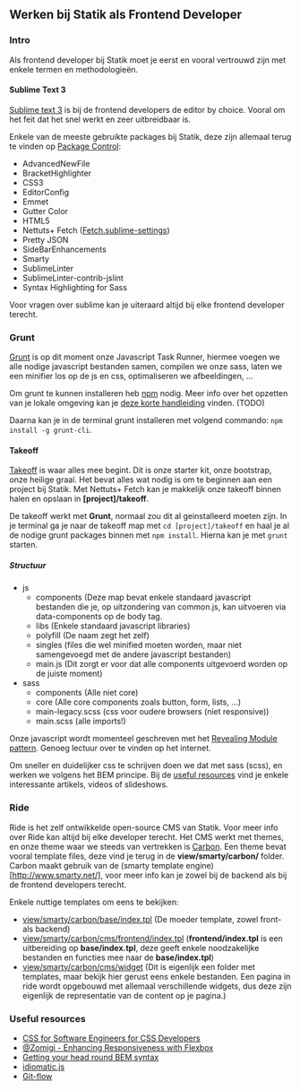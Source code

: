 ## Werken bij Statik als Frontend Developer

### Intro
Als frontend developer bij Statik moet je eerst en vooral vertrouwd zijn met enkele termen en methodologieën.

#### Sublime Text 3
[Sublime text 3](http://www.sublimetext.com/3) is bij de frontend developers de editor by choice. Vooral om het feit dat het snel werkt en zeer uitbreidbaar is.

Enkele van de meeste gebruikte packages bij Statik, deze zijn allemaal terug te vinden op [Package Control](https://packagecontrol.io/):

* AdvancedNewFile
* BracketHighlighter
* CSS3
* EditorConfig
* Emmet
* Gutter Color
* HTML5
* Nettuts+ Fetch ([Fetch.sublime-settings](https://gist.github.com/bartverbruggen/9052351028d72823c7c3))
* Pretty JSON
* SideBarEnhancements
* Smarty
* SublimeLinter
* SublimeLinter-contrib-jslint
* Syntax Highlighting for Sass

Voor vragen over sublime kan je uiteraard altijd bij elke frontend developer terecht.

### Grunt
[Grunt](http://gruntjs.com/) is op dit moment onze Javascript Task Runner, hiermee voegen we alle nodige javascript bestanden samen, compilen we onze sass, laten we een minifier los op de js en css, optimaliseren we afbeeldingen, ...

Om grunt te kunnen installeren heb [npm](https://www.npmjs.com/#getting-started) nodig. Meer info over het opzetten van je lokale omgeving kan je [deze korte handleiding]() vinden. (TODO)

Daarna kan je in de terminal grunt installeren met volgend commando: `npm install -g grunt-cli`.

#### Takeoff
[Takeoff](https://github.com/statikbe/takeoff) is waar alles mee begint. Dit is onze starter kit, onze bootstrap, onze heilige graal. Het bevat alles wat nodig is om te beginnen aan een project bij Statik. Met Nettuts+ Fetch kan je makkelijk onze takeoff binnen halen en opslaan in **[project]/takeoff**.

De takeoff werkt met **Grunt**, normaal zou dit al geinstalleerd moeten zijn. In je terminal ga je naar de takeoff map met `cd [project]/takeoff` en haal je al de nodige grunt packages binnen met `npm install`. Hierna kan je met `grunt` starten.

##### Structuur
* js
	* components (Deze map bevat enkele standaard javascript bestanden die je, op uitzondering van common.js, kan uitvoeren via data-components op de body tag.
	* libs (Enkele standaard javascript libraries)
	* polyfill (De naam zegt het zelf)
	* singles (files die wel minified moeten worden, maar niet samengevoegd met de andere javascript bestanden)
	* main.js (Dit zorgt er voor dat alle components uitgevoerd worden op de juiste moment)
* sass
	* components (Alle niet core)
	* core (Alle core components zoals button, form, lists, ...)
	* main-legacy.scss (css voor oudere browsers (niet responsive))
	* main.scss (alle imports!)

Onze javascript wordt momenteel geschreven met het [Revealing Module pattern](https://carldanley.com/js-revealing-module-pattern/). Genoeg lectuur over te vinden op het internet.

Om sneller en duidelijker css te schrijven doen we dat met sass (scss), en werken we volgens het BEM principe. Bij de [useful resources](#resources) vind je enkele interessante artikels, videos of slideshows.

### Ride
Ride is het zelf ontwikkelde open-source CMS van Statik. Voor meer info over Ride kan altijd bij elke developer terecht. Het CMS werkt met themes, en onze theme waar we steeds van vertrekken is [Carbon](https://bitbucket.org/statikbe/ride-statik-theme-carbon/src). Een theme bevat vooral template files, deze vind je terug in de **view/smarty/carbon/** folder. Carbon maakt gebruik van de (smarty template engine)[http://www.smarty.net/], voor meer info kan je zowel bij de backend als bij de frontend developers terecht.

Enkele nuttige templates om eens te bekijken:

* [view/smarty/carbon/base/index.tpl](https://bitbucket.org/statikbe/ride-statik-theme-carbon/src/d6e27bd65c78b374766b5c97b0621f51290c52f8/view/smarty/carbon/base/index.tpl?at=master&fileviewer=file-view-default) (De moeder template, zowel front- als backend)
* [view/smarty/carbon/cms/frontend/index.tpl](https://bitbucket.org/statikbe/ride-statik-theme-carbon/src/d6e27bd65c78b374766b5c97b0621f51290c52f8/view/smarty/carbon/cms/frontend/index.tpl?at=master&fileviewer=file-view-default) (**frontend/index.tpl** is een uitbereiding op **base/index.tpl**, deze geeft enkele noodzakelijke bestanden en functies mee naar de **base/index.tpl**)
* [view/smarty/carbon/cms/widget](https://bitbucket.org/statikbe/ride-statik-theme-carbon/src/d6e27bd65c78b374766b5c97b0621f51290c52f8/view/smarty/carbon/cms/widget/?at=master) (Dit is eigenlijk een folder met templates, maar bekijk hier gerust eens enkele bestanden. Een pagina in ride wordt opgebouwd met allemaal verschillende widgets, dus deze zijn eigenlijk de representatie van de content op je pagina.)


<a name="resources"></a>
### Useful resources

* [CSS for Software Engineers for CSS Developers](https://speakerdeck.com/csswizardry/css-for-software-engineers-for-css-developers)
* [@Zomigi - Enhancing Responsiveness with Flexbox](https://www.youtube.com/watch?v=Fe1YpKpwISs)
* [Getting your head round BEM syntax](http://csswizardry.com/2013/01/mindbemding-getting-your-head-round-bem-syntax/)
* [idiomatic.js](https://github.com/rwaldron/idiomatic.js)
* [Git-flow](http://nvie.com/posts/a-successful-git-branching-model/)
